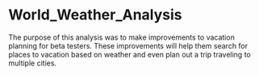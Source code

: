 # World_Weather_Analysis
The purpose of this analysis was to make improvements to vacation planning for beta testers. These improvements will help them search for places to vacation based on weather and even plan out a trip traveling to multiple cities.
